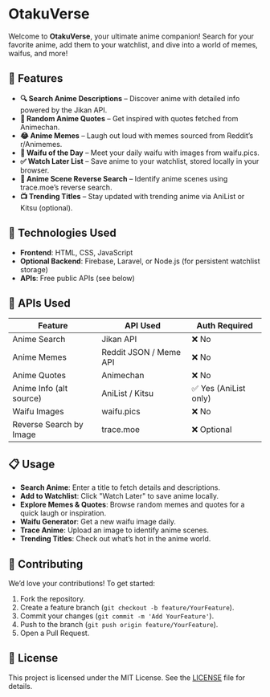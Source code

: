 # OtakuVerse

Welcome to **OtakuVerse**, your ultimate anime companion! Search for your favorite anime, add them to your watchlist, and dive into a world of memes, waifus, and more!

## 🚀 Features

- **🔍 Search Anime Descriptions** – Discover anime with detailed info powered by the Jikan API.
- **💬 Random Anime Quotes** – Get inspired with quotes fetched from Animechan.
- **😂 Anime Memes** – Laugh out loud with memes sourced from Reddit’s r/Animemes.
- **🎴 Waifu of the Day** – Meet your daily waifu with images from waifu.pics.
- **✅ Watch Later List** – Save anime to your watchlist, stored locally in your browser.
- **🌠 Anime Scene Reverse Search** – Identify anime scenes using trace.moe’s reverse search.
- **📺 Trending Titles** – Stay updated with trending anime via AniList or Kitsu (optional).

## 🧰 Technologies Used

- **Frontend**: HTML, CSS, JavaScript
- **Optional Backend**: Firebase, Laravel, or Node.js (for persistent watchlist storage)
- **APIs**: Free public APIs (see below)

## 🔌 APIs Used

| Feature                     | API Used            | Auth Required         |
|-----------------------------|---------------------|-----------------------|
| Anime Search                | Jikan API           | ❌ No                |
| Anime Memes                 | Reddit JSON / Meme API | ❌ No             |
| Anime Quotes                | Animechan           | ❌ No                |
| Anime Info (alt source)     | AniList / Kitsu     | ✅ Yes (AniList only) |
| Waifu Images                | waifu.pics          | ❌ No                |
| Reverse Search by Image     | trace.moe           | ❌ Optional          |

## 📋 Usage

- **Search Anime**: Enter a title to fetch details and descriptions.
- **Add to Watchlist**: Click "Watch Later" to save anime locally.
- **Explore Memes & Quotes**: Browse random memes and quotes for a quick laugh or inspiration.
- **Waifu Generator**: Get a new waifu image daily.
- **Trace Anime**: Upload an image to identify anime scenes.
- **Trending Titles**: Check out what’s hot in the anime world.

## 🤝 Contributing

We’d love your contributions! To get started:
1. Fork the repository.
2. Create a feature branch (`git checkout -b feature/YourFeature`).
3. Commit your changes (`git commit -m 'Add YourFeature'`).
4. Push to the branch (`git push origin feature/YourFeature`).
5. Open a Pull Request.

## 📜 License

This project is licensed under the MIT License. See the [LICENSE](LICENSE) file for details.
